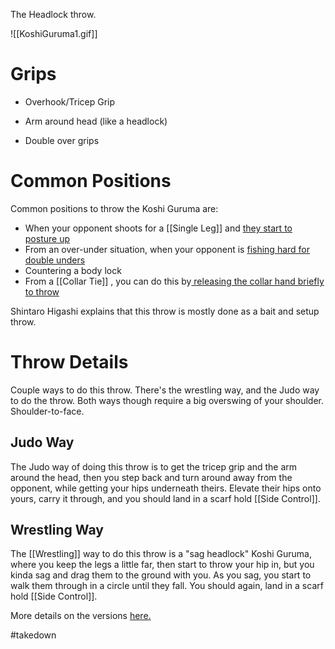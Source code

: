The Headlock throw.

![[KoshiGuruma1.gif]]
# Grips

- Overhook/Tricep Grip
- Arm around head (like a headlock)

- Double over grips

# Common Positions

Common positions to throw the Koshi Guruma are:

- When your opponent shoots for a [[Single Leg]] and [they start to posture up](https://www.youtube.com/watch?v=v7N6Z27vf1U&ab_channel=FANATICWRESTLING)
- From an over-under situation, when your opponent is [fishing hard for double unders](https://www.youtube.com/watch?v=RJWvgdZNUAU&ab_channel=ShintaroHigashi)
- Countering a body lock
- From a [[Collar Tie]] , you can do this by[ releasing the collar hand briefly to throw](https://youtu.be/GuVslx1V934)

Shintaro Higashi explains that this throw is mostly done as a bait and setup throw.

# Throw Details

Couple ways to do this throw. There's the wrestling way, and the Judo way to do the throw. Both ways though require a big overswing of your shoulder. Shoulder-to-face.

## Judo Way

The Judo way of doing this throw is to get the tricep grip and the arm around the head, then you step back and turn around away from the opponent, while getting your hips underneath theirs. Elevate their hips onto yours, carry it through, and you should land in a scarf hold [[Side Control]].

## Wrestling Way

The [[Wrestling]] way to do this throw is a "sag headlock" Koshi Guruma, where you keep the legs a little far, then start to throw your hip in, but you kinda sag and drag them to the ground with you. As you sag, you start to walk them through in a circle until they fall. You should again, land in a scarf hold [[Side Control]].

More details on the versions [here.](https://youtu.be/jAMnXzPrW8w)



#takedown 